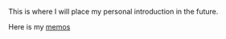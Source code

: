 This is where I will place my personal introduction in the future.

Here is my [memos](https://memo.muziyan.icu)
